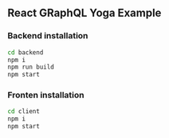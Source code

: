 ## React GRaphQL Yoga Example

### Backend installation

```bash
cd backend
npm i
npm run build
npm start
```

### Fronten installation

```bash
cd client
npm i
npm start
```
